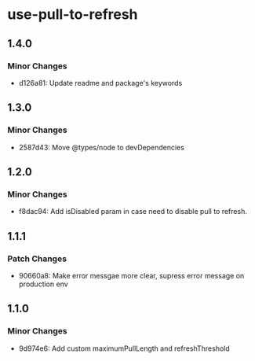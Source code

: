 # use-pull-to-refresh

## 1.4.0

### Minor Changes

- d126a81: Update readme and package's keywords

## 1.3.0

### Minor Changes

- 2587d43: Move @types/node to devDependencies

## 1.2.0

### Minor Changes

- f8dac94: Add isDisabled param in case need to disable pull to refresh.

## 1.1.1

### Patch Changes

- 90660a8: Make error messgae more clear, supress error message on production env

## 1.1.0

### Minor Changes

- 9d974e6: Add custom maximumPullLength and refreshThreshold
